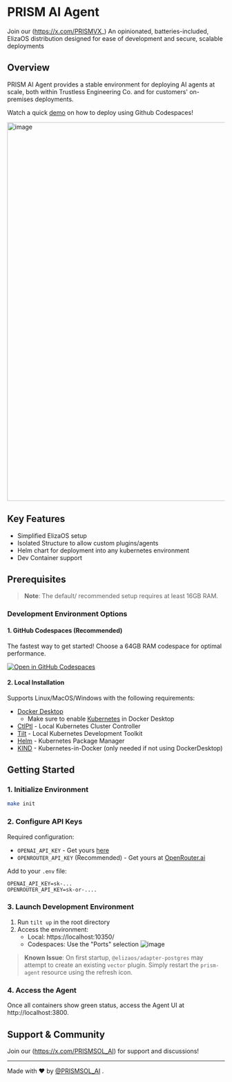 # PRISM AI Agent
Join our (https://x.com/PRISMVX_)
An opinionated, batteries-included, ElizaOS distribution designed for ease of development and secure, scalable deployments

## Overview

PRISM AI Agent provides a stable environment for deploying AI agents at scale, both within Trustless Engineering Co. and for customers' on-premises deployments.

Watch a quick [demo](https://app.arcade.software/share/4Bv0R5Bt6JZ4TbQWZL3n) on how to deploy using Github Codespaces!

<img width="875" alt="image" src="https://github.com/user-attachments/assets/215e9f1f-5df5-4b88-9e11-17e84c51deb7" />


## Key Features
- Simplified ElizaOS setup
- Isolated Structure to allow custom plugins/agents
- Helm chart for deployment into any kubernetes environment
- Dev Container support

## Prerequisites

> **Note**: The default/ recommended setup requires at least 16GB RAM.

### Development Environment Options

#### 1. GitHub Codespaces (Recommended)
The fastest way to get started! Choose a 64GB RAM codespace for optimal performance.

[![Open in GitHub Codespaces](https://github.com/codespaces/badge.svg)](https://codespaces.new/prism-sh/prism-agent)

#### 2. Local Installation
Supports Linux/MacOS/Windows with the following requirements:

* [Docker Desktop](https://www.docker.com/products/docker-desktop/)
  * Make sure to enable [Kubernetes](https://docs.docker.com/desktop/features/kubernetes/) in Docker Desktop
* [CtlPtl](https://github.com/tilt-dev/ctlptl) - Local Kubernetes Cluster Controller
* [Tilt](https://docs.tilt.dev/install.html) - Local Kubernetes Development Toolkit
* [Helm](https://helm.sh/docs/intro/install/) - Kubernetes Package Manager
* [KIND](https://kind.sigs.k8s.io/) - Kubernetes-in-Docker (only needed if not using DockerDesktop)


## Getting Started

### 1. Initialize Environment
```bash
make init
```

### 2. Configure API Keys
Required configuration:
- `OPENAI_API_KEY` - Get yours [here](https://platform.openai.com/docs/overview)
- `OPENROUTER_API_KEY` (Recommended) - Get yours at [OpenRouter.ai](https://openrouter.ai/)

Add to your `.env` file:
```env
OPENAI_API_KEY=sk-...
OPENROUTER_API_KEY=sk-or-....
```

### 3. Launch Development Environment
1. Run `tilt up` in the root directory
2. Access the environment:
   - Local: https://localhost:10350/
   - Codespaces: Use the "Ports" selection
  ![image](https://github.com/user-attachments/assets/cc900472-9597-4ee4-ba96-0007e533ed71)


> **Known Issue**: On first startup, `@elizaos/adapter-postgres` may attempt to create an existing `vector` plugin. Simply restart the `prism-agent` resource using the refresh icon.

### 4. Access the Agent
Once all containers show green status, access the Agent UI at http://localhost:3800.

## Support & Community

Join our (https://x.com/PRISMSOL_AI) for support and discussions!

---

Made with ❤️ by [@PRISMSOL_AI]([https://x.com/PRISMSOL_AI]) .
